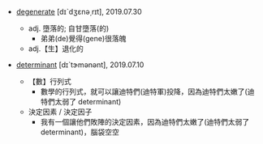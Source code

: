 - [degenerate](https://tw.dictionary.search.yahoo.com/search?p=degenerate) [dɪˋdʒɛnə͵rɪt], 2019.07.30
  - adj. 墮落的; 自甘墮落(的)
    - 弟弟(de)覺得(gene)很落魄
  - adj.【生】退化的
  
- [determinant](https://tw.dictionary.search.yahoo.com/search?p=determinant) [dɪˋtɝmənənt], 2019.07.10
  - 【數】行列式
    - 數學的行列式，就可以讓迪特們(迪特軍)投降，因為迪特們太嫩了(迪特們太弱了 determinant)
  - 決定因素 / 決定因子
    - 我有一個讓他們敗陣的決定因素，因為迪特們太嫩了(迪特們太弱了 determinant)，腦袋空空
